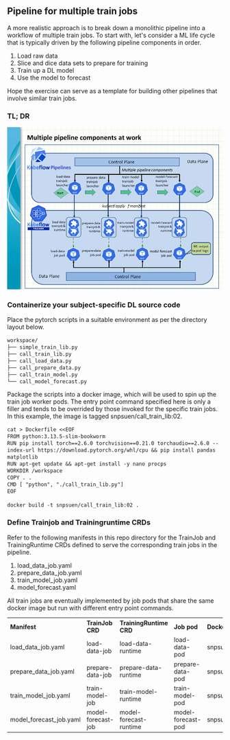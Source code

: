 ## Pipeline for multiple train jobs

A more realistic approach is to break down a monolithic pipeline into a workflow of multiple train jobs. To start with, let's consider a ML life cycle that is typically driven by the following pipeline components in order.
1. Load raw data
2. Slice and dice data sets to prepare for training
3. Train up a DL model
4. Use the model to forecast

Hope the exercise can serve as a template for building other pipelines that involve similar train jobs. 

### TL; DR

![Multiple_pipeline_coomponents](multiple_pipeline_components.png)

### Containerize your subject-specific DL source code

Place the pytorch scripts in a suitable environment as per the directory layout below.
```
workspace/
├── simple_train_lib.py
├── call_train_lib.py
├── call_load_data.py
├── call_prepare_data.py
├── call_train_model.py
└── call_model_forecast.py
```

Package the scripts into a docker image, which will be used to spin up the train job worker pods. The entry point command specified here is only a filler and tends to be overrided by those invoked for the specific train jobs. In this example, the image is tagged snpsuen/call_train_lib:02.
```
cat > Dockerfile <<EOF
FROM python:3.13.5-slim-bookworm
RUN pip install torch==2.6.0 torchvision==0.21.0 torchaudio==2.6.0 --index-url https://download.pytorch.org/whl/cpu && pip install pandas matplotlib
RUN apt-get update && apt-get install -y nano procps
WORKDIR /workspace
COPY . .
CMD [ "python", "./call_train_lib.py"]
EOF

docker build -t snpsuen/call_train_lib:02 .
```

### Define Trainjob and Trainingruntime CRDs

Refer to the following manifests in this repo directory for the TrainJob and TrainingRuntime CRDs defined to serve the corresponding train jobs in the pipeline.
1. load_data_job.yaml
2. prepare_data_job.yaml
3. train_model_job.yaml
4. model_forecast.yaml

All train jobs are eventually implemented by job pods that share the same docker image but run with different entry point commands.
<table>
	<tr>
		<th scope="col" align="left">Manifest</th>
		<th scope="col" align="left">TrainJob CRD</th>
		<th scope="col" align="left">TrainingRuntime CRD</th>
		<th scope="col" align="left">Job pod</th>
		<th scope="col" align="left">Docker Image</th>
		<th scope="col" align="left">Entry Point Command</th>
	</tr>
	<tr>
		<td align="left">load_data_job.yaml</td>
		<td align="left">load-data-job</td>
		<td align="left">load-data-runtime</td>
		<td align="left">load-data-pod</td>
		<td align="left">snpsuen/call_train_lib:02</td>
		<td align="left">python ./call_load_data.py</td>			
	</tr>
	<tr>
		<td align="left">prepare_data_job.yaml</td>
		<td align="left">prepare-data-job</td>
		<td align="left">prepare-data-runtime</td>
		<td align="left">prepare-data-pod</td>
		<td align="left">snpsuen/call_train_lib:02</td>
		<td align="left">python ./call_prepare_data.py</td>
	</tr>
	<tr>
		<td align="left">train_model_job.yaml</td>
		<td align="left">train-model-job</td>
		<td align="left">train-model-runtime</td>
		<td align="left">train-model-pod</td>
		<td align="left">snpsuen/call_train_lib:02</td>
		<td align="left">python ./call_train_model.py</td>
	</tr>
	<tr>
		<td align="left">model_forecast_job.yaml</td>
		<td align="left">model-forecast-job</td>
		<td align="left">model-forecast-runtime</td>
		<td align="left">model-forecast-pod</td>
		<td align="left">snpsuen/call_train_lib:02</td>
		<td align="left">python ./call_model_forecast.py</td>
	</tr>
</table>
